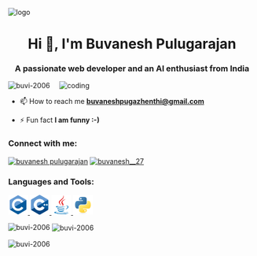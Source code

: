 ![logo](https://github.com/BUVI-2006/Buvanesh-Pulugarajan/blob/main/Github%20banner.png)
<h1 align="center">Hi 👋, I'm Buvanesh Pulugarajan</h1>
<h3 align="center">A passionate web developer and an AI enthusiast from India</h3>
<img align="right" alt="coding" width="400" src="https://www.google.com/url?sa=i&url=https%3A%2F%2Fgithub.com%2Frudrabarad%2FGifs&psig=AOvVaw0Gxu_qw3mY_ZZFFgAn9AA2&ust=1724147214025000&source=images&cd=vfe&opi=89978449&ved=0CBMQjRxqFwoTCJC7r6TjgIgDFQAAAAAdAAAAABAS">

<p align="left"> <img src="https://komarev.com/ghpvc/?username=buvi-2006&label=Profile%20views&color=0e75b6&style=flat" alt="buvi-2006" /> </p>

- 📫 How to reach me **buvaneshpugazhenthi@gmail.com**

- ⚡ Fun fact **I am funny :-)**

<h3 align="left">Connect with me:</h3>
<p align="left">
<a href="https://linkedin.com/in/buvanesh pulugarajan" target="blank"><img align="center" src="https://raw.githubusercontent.com/rahuldkjain/github-profile-readme-generator/master/src/images/icons/Social/linked-in-alt.svg" alt="buvanesh pulugarajan" height="30" width="40" /></a>
<a href="https://instagram.com/buvanesh__27" target="blank"><img align="center" src="https://raw.githubusercontent.com/rahuldkjain/github-profile-readme-generator/master/src/images/icons/Social/instagram.svg" alt="buvanesh__27" height="30" width="40" /></a>
</p>

<h3 align="left">Languages and Tools:</h3>
<p align="left"> <a href="https://www.cprogramming.com/" target="_blank" rel="noreferrer"> <img src="https://raw.githubusercontent.com/devicons/devicon/master/icons/c/c-original.svg" alt="c" width="40" height="40"/> </a> <a href="https://www.w3schools.com/cpp/" target="_blank" rel="noreferrer"> <img src="https://raw.githubusercontent.com/devicons/devicon/master/icons/cplusplus/cplusplus-original.svg" alt="cplusplus" width="40" height="40"/> </a> <a href="https://www.java.com" target="_blank" rel="noreferrer"> <img src="https://raw.githubusercontent.com/devicons/devicon/master/icons/java/java-original.svg" alt="java" width="40" height="40"/> </a> <a href="https://www.python.org" target="_blank" rel="noreferrer"> <img src="https://raw.githubusercontent.com/devicons/devicon/master/icons/python/python-original.svg" alt="python" width="40" height="40"/> </a> </p>

<p><img align="left" src="https://github-readme-stats.vercel.app/api/top-langs?username=buvi-2006&show_icons=true&locale=en&layout=compact" alt="buvi-2006" /></p>

<p>&nbsp;<img align="center" src="https://github-readme-stats.vercel.app/api?username=buvi-2006&show_icons=true&locale=en" alt="buvi-2006" /></p>

<p><img align="center" src="https://github-readme-streak-stats.herokuapp.com/?user=buvi-2006&" alt="buvi-2006" /></p>


